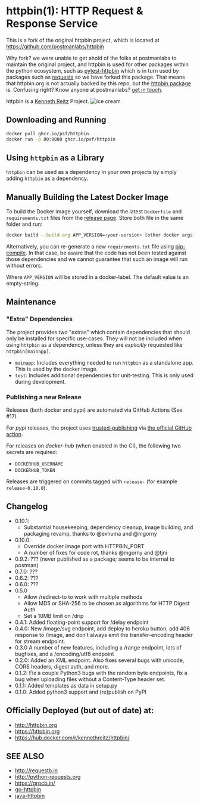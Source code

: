 # httpbin(1): HTTP Request & Response Service

This is a fork of the original httpbin project, which is located at https://github.com/postmanlabs/httpbin

Why fork?  we were unable to get ahold of the folks at postmanlabs to maintain the original project, and httpbin is used for other packages within the python ecosystem, such as [pytest-httpbin](https://pypi.org/project/pytest-httpbin/) which is in turn used by packages such as [requests](https://github.com/psf/requests/blob/main/requirements-dev.txt#L4) so we have forked this package.  That means that httpbin.org is not actually backed by this repo, but the [httpbin package](https://pypi.org/project/httpbin/) is.  Confusing right?  Know anyone at postmanlabs?  [get in touch](mailto:me@kevinmccarthy.org).

httpbin is a [Kenneth Reitz](http://kennethreitz.org/) Project.
![ice cream](http://farm1.staticflickr.com/572/32514669683_4daf2ab7bc_k_d.jpg)

## Downloading and Running

```sh
docker pull ghcr.io/psf/httpbin
docker run -p 80:8080 ghcr.io/psf/httpbin
```

## Using `httpbin` as a Library

`httpbin` can be used as a dependency in your own projects by simply adding
`httpbin` as a dependency.

## Manually Building the Latest Docker Image

To build the Docker image yourself, download the latest `Dockerfile` and
`requirements.txt` files from the [release page][release-page]. Store both file
in the same folder and run:

```sh
docker build --build-arg APP_VERSION=<your-version> [other docker args] .
```

Alternatively, you can re-generate a new `requirements.txt` file using
[pip-compile][pip-compile]. In that case, be aware that the code has not been
tested against those dependencies and we cannot guarantee that such an image
will run without errors.

Where `APP_VERSION` will be stored in a docker-label. The default value is an
empty-string.

[release-page]: https://github.com/psf/httpbin/releases
[pip-compile]: https://pip-tools.readthedocs.io/en/latest/

## Maintenance

### "Extra" Dependencies

The project provides two "extras" which contain dependencies that should only
be installed for specific use-cases. They will not be included when using
`httpbin` as a dependency, unless they are *explicitly* requested like
`httpbin[mainapp]`.

* `mainapp`: Includes everything needed to run `httpbin` as a standalone app.
  This is used by the docker image.
* `test`: Includes additional dependencies for unit-testing. This is only used
  during development.

### Publishing a new Release

Releases (both docker and pypi) are automated via GitHub Actions (See #17).

For *pypi* releases, the project uses [trusted-publishing][tp] via [the official
GitHub action][pypi-action].

For releases on *docker-hub* (when enabled in the CI), the following two
secrets are required:

* `DOCKERHUB_USERNAME`
* `DOCKERHUB_TOKEN`

Releases are triggered on commits tagged with `release-` (for example
`release-0.10.0`).

[tp]: https://docs.pypi.org/trusted-publishers/
[pypi-action]: https://github.com/pypa/gh-action-pypi-publish


## Changelog
* 0.10.1:
  - Substantial housekeeping, dependency cleanup, image building, and packaging revamp, thanks to @exhuma and @mgorny
* 0.10.0:
  - Override docker image port with HTTPBIN_PORT
  - A number of fixes for code rot, thanks @mgorny and @tjni
* 0.9.2: ??? (never published as a package; seems to be internal to postman)
* 0.7.0: ???
* 0.6.2: ???
* 0.6.0: ???
* 0.5.0
  - Allow /redirect-to to work with multiple methods
  - Allow MD5 or SHA-256 to be chosen as algorithms for HTTP Digest Auth
  - Set a 10MB limit on /drip
* 0.4.1: Added floating-point support for /delay endpoint
* 0.4.0: New /image/svg endpoint, add deploy to heroku button, add 406 response to /image, and don’t always emit the transfer-encoding header for stream endpoint.
* 0.3.0 A number of new features, including a /range endpoint, lots of bugfixes, and a /encoding/utf8 endpoint
* 0.2.0: Added an XML endpoint.  Also fixes several bugs with unicode, CORS headers, digest auth, and more.
* 0.1.2: Fix a couple Python3 bugs with the random byte endpoints, fix a bug when uploading files without a Content-Type header set.
* 0.1.1: Added templates as data in setup.py
* 0.1.0: Added python3 support and (re)publish on PyPI

## Officially Deployed (but out of date) at:

- http://httpbin.org
- https://httpbin.org
- https://hub.docker.com/r/kennethreitz/httpbin/


## SEE ALSO

- http://requestb.in
- http://python-requests.org
- https://grpcb.in/
- [go-httpbin](https://github.com/ahmetb/go-httpbin)
- [java-httpbin](https://github.com/gaul/java-httpbin)

